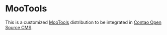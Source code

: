 MooTools
========

This is a customized [MooTools][1] distribution to be integrated in
[Contao Open Source CMS][2].


[1]: http://mootools.net
[2]: https://contao.org
